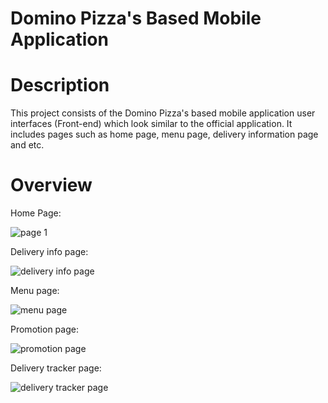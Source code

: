 # Domino Pizza's Based Mobile Application

# Description
This project consists of the Domino Pizza's based mobile application user interfaces (Front-end) which look similar to the official application. It includes pages such as home page, menu page, delivery information page and etc. 

# Overview
Home Page:





![page 1 ](https://user-images.githubusercontent.com/103648695/198871593-a539a836-1fcf-4064-8173-b660350468a6.jpg)

Delivery info page:








![delivery info page](https://user-images.githubusercontent.com/103648695/198871672-41064d2c-4ed3-48ac-96d1-b46205672b4d.jpg)

Menu page:






![menu page](https://user-images.githubusercontent.com/103648695/198871852-2d31d38c-2d30-4230-a4d7-ad7a851e1b11.jpg)

Promotion page:





![promotion page](https://user-images.githubusercontent.com/103648695/198871862-7a40328e-97a2-4a55-a83d-debace20636b.jpg)

Delivery tracker page:






![delivery tracker page](https://user-images.githubusercontent.com/103648695/198871872-73ce5b02-5c21-441f-882d-8f467d0736f4.jpg)
